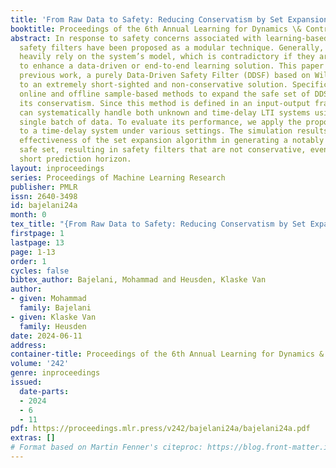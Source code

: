 ```yaml
---
title: 'From Raw Data to Safety: Reducing Conservatism by Set Expansion'
booktitle: Proceedings of the 6th Annual Learning for Dynamics \& Control Conference
abstract: In response to safety concerns associated with learning-based algorithms,
  safety filters have been proposed as a modular technique. Generally, these filters
  heavily rely on the system’s model, which is contradictory if they are intended
  to enhance a data-driven or end-to-end learning solution. This paper extends our
  previous work, a purely Data-Driven Safety Filter (DDSF) based on Willems’ lemma,
  to an extremely short-sighted and non-conservative solution. Specifically, we propose
  online and offline sample-based methods to expand the safe set of DDSF and reduce
  its conservatism. Since this method is defined in an input-output framework, it
  can systematically handle both unknown and time-delay LTI systems using only one
  single batch of data. To evaluate its performance, we apply the proposed method
  to a time-delay system under various settings. The simulation results validate the
  effectiveness of the set expansion algorithm in generating a notably large input-output
  safe set, resulting in safety filters that are not conservative, even with an extremely
  short prediction horizon.
layout: inproceedings
series: Proceedings of Machine Learning Research
publisher: PMLR
issn: 2640-3498
id: bajelani24a
month: 0
tex_title: "{From Raw Data to Safety: Reducing Conservatism by Set Expansion}"
firstpage: 1
lastpage: 13
page: 1-13
order: 1
cycles: false
bibtex_author: Bajelani, Mohammad and Heusden, Klaske Van
author:
- given: Mohammad
  family: Bajelani
- given: Klaske Van
  family: Heusden
date: 2024-06-11
address:
container-title: Proceedings of the 6th Annual Learning for Dynamics & Control Conference
volume: '242'
genre: inproceedings
issued:
  date-parts:
  - 2024
  - 6
  - 11
pdf: https://proceedings.mlr.press/v242/bajelani24a/bajelani24a.pdf
extras: []
# Format based on Martin Fenner's citeproc: https://blog.front-matter.io/posts/citeproc-yaml-for-bibliographies/
---
```

